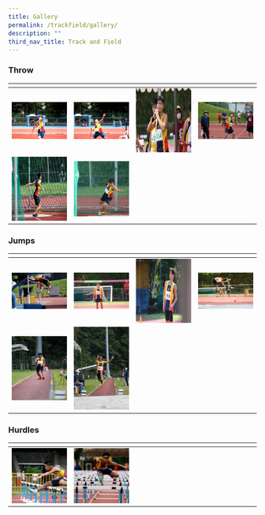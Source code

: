 ```yaml
---
title: Gallery
permalink: /trackfield/gallery/
description: ""
third_nav_title: Track and Field
---
```

<h3>Throw</h3>

<table>
<thead>
  <tr>
    <th style="width:200px"></th>
    <th style="width:200px"></th>
    <th style="width:200px"></th>
		<th style="width:200px"></th>
  </tr>
</thead>
<tbody>
  <tr>
    <td style ="text-align:center"><a href="/images/throw%201.jpeg"> <img src="/images/throw%201.jpeg" style="width:200px"></a></td>
    <td style ="text-align:center"><a href="/images/throw%202.jpeg"> <img src="/images/throw%202.jpeg" style="width:200px"></a></td>
    <td style ="text-align:center"><a href="/images/throw%203.jpeg"> <img src="/images/throw%203.jpeg" style="width:200px; height: 130px"></a></td>
    <td style ="text-align:center"><a href="/images/throw%204.jpeg"> <img src="/images/throw%204.jpeg" style="width:200px"></a></td>
  </tr>
   <tr>
    <td style ="text-align:center"><a href="/images/throw%205.jpeg"> <img src="/images/throw%205.jpeg" style="width:200px; height: 130px"></a></td>
    <td style ="text-align:center"><a href="/images/throw%206.jpeg"> <img src="/images/throw%206.jpeg" style="width:200px"></a></td>
	</tr>
</tbody>
</table>

<h3>Jumps</h3>

<table>
<thead>
  <tr>
    <th style="width:200px"></th>
    <th style="width:200px"></th>
    <th style="width:200px"></th>
		<th style="width:200px"></th>
  </tr>
</thead>
<tbody>
  <tr>
    <td style ="text-align:center"><a href="/images/jumps%201.jpeg"> <img src="/images/jumps%201.jpeg" style="width:200px"></a></td>
    <td style ="text-align:center"><a href="/images/jumps%202.jpeg"> <img src="/images/jumps%202.jpeg" style="width:200px"></a></td>
    <td style ="text-align:center"><a href="/images/jumps%203.jpeg"> <img src="/images/jumps%203.jpeg" style="width:200px; height: 130px"></a></td>
    <td style ="text-align:center"><a href="/images/jumps%204.jpeg"> <img src="/images/jumps%204.jpeg" style="width:200px"></a></td>
  </tr>
   <tr>
    <td style ="text-align:center"><a href="/images/jumps%205-1.jpeg"> <img src="/images/jumps%205-1.jpeg" style="width:200px; height: 130px"></a></td>
    <td style ="text-align:center"><a href="/images/jumps%206.jpeg"> <img src="/images/jumps%206.jpeg" style="width:200px"></a></td>
	</tr>
</tbody>
</table>

<h3>Hurdles</h3>

<table>
<thead>
  <tr>
    <th style="width:200px"></th>
    <th style="width:200px"></th>
    <th style="width:200px"></th>
		<th style="width:200px"></th>
  </tr>
</thead>
<tbody>
  <tr>
    <td style ="text-align:center"><a href="/images/hurdles%201.jpeg"> <img src="/images/hurdles%201.jpeg" style="width:200px"></a></td>
    <td style ="text-align:center"><a href="/images/hurdles%202.jpeg"> <img src="/images/hurdles%202.jpeg" style="width:200px"></a></td>
	</tr>
</tbody>
</table>

